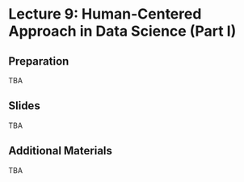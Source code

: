 # Lecture 9: Human-Centered Approach in Data Science (Part I)

## Preparation

TBA

## Slides

TBA

## Additional Materials

TBA
